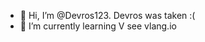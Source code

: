 - 👋 Hi, I’m @Devros123.  Devros was taken :(
- 🌱 I’m currently learning V  see vlang.io


<!---
Devros123/Devros123 is a ✨ special ✨ repository because its `README.md` (this file) appears on your GitHub profile.
You can click the Preview link to take a look at your changes.
--->

